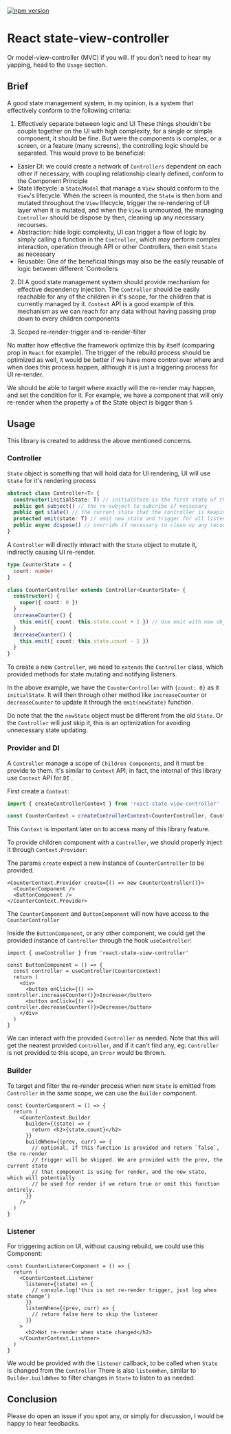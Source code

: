 [![npm version](https://badge.fury.io/js/react-state-view-controller.svg)](https://badge.fury.io/js/react-state-view-controller)

# React state-view-controller

Or model-view-controller (MVC) if you will.
If you don't need to hear my yapping, head to the `Usage` section.

## Brief

A good state management system, in my opinion, is a system that effectively conform to the following criteria:

1. Effectively separate between logic and UI
   These things shouldn't be couple together on the UI with high complexity, for a single or simple component, it should be fine. But were the components is complex, or a screen, or a feature (many screens), the controlling logic should be separated. This would prove to be beneficial:

- Easier DI: we could create a network of `Controllers` dependent on each other if necessary, with coupling relationship clearly defined, conform to the Component Principle
- State lifecycle: a `State`/`Model` that manage a `View` should conform to the `View`'s lifecycle. When the screen is mounted, the `State` is then born and mutated throughout the `View` lifecycle, trigger the re-rendering of UI layer when it is mutated, and when the `View` is unmounted, the managing `Controller` should be dispose by then, cleaning up any necessary recourses.
- Abstraction: hide logic complexity, UI can trigger a flow of logic by simply calling a function in the `Controller`, which may perform complex interaction, operation through API or other Controllers, then emit `State` as necessary
- Reusable: One of the beneficial things may also be the easily reusable of logic between different `Controllers

2. DI
   A good state management system should provide mechanism for effective dependency injection. The `Controller` should be easily reachable for any of the children in it's scope, for the children that is currently managed by it.
   `Context` API is a good example of this mechanism as we can reach for any data without having passing prop down to every children components

3. Scoped re-render-trigger and re-render-filter

No matter how effective the framework optimize this by itself (comparing prop in `React` for example). The trigger of the rebuild process should be optimized as well, it would be better if we have more control over where and when does this process happen, although it is just a triggering process for UI re-render.

We should be able to target where exactly will the re-render may happen, and set the condition for it. For example, we have a component that will only re-render when the property `a` of the State
object is bigger than `5`

## Usage

This library is created to address the above mentioned concerns.

### Controller

`State` object is something that will hold data for UI rendering, UI will use `State` for it's rendering process

```ts
abstract class Controller<T> {
  constructor(initialState: T) // initialState is the first state of the UI
  public get subject() // the rx-subject to subcribe if nessesary
  public get state() // the current state that the controller is keeping
  protected emit(state: T) // emit new state and trigger for all listener, note that it must be a new object, a different object from the old state, or the new state emitting will be skipped
  public async dispose() // override if necessary to clean up any recources.
}
```

A `Controller` will directly interact with the `State` object to mutate it, indirectly causing UI re-render.

```ts
type CounterState = {
  count: number
}

class CounterController extends Controller<CounterState> {
  constructor() {
    super({ count: 0 })
  }
  increaseCounter() {
    this.emit({ count: this.state.count + 1 }) // Use emit with new object to update new State for controller.
  }
  decreaseCounter() {
    this.emit({ count: this.state.count - 1 })
  }
}
```

To create a new `Controller`, we need to `extends` the `Controller` class, which provided methods for state mutating and notifying listeners.

In the above example, we have the `CounterController` with `{count: 0}` as it `initialState`. It will then through other method like `increaseCounter` or `decreaseCounter` to update it through the `emit(newState)` function.

Do note that the the `newState` object must be different from the old `State`. Or the `Controller` will just skip it, this is an optimization for avoiding unnecessary state updating.

### Provider and DI

A `Controller` manage a scope of `Children Components`, and it must be provide to them. It's similar to `Context` API, in fact, the internal of this library use `Context` API for `DI` .

First create a `Context`:

```ts
import { createControllerContext } from 'react-state-view-controller'

const CounterContext = createControllerContext<CounterController, CounterState>()
```

This `Context` is important later on to access many of this library feature.

To provide children component with a `Controller`, we should properly inject it through `Context.Provider`:

The params `create` expect a new instance of `CounterController` to be provided.

```tsx
<CounterContext.Provider create={() => new CounterController()}>
  <CounterComponent />
  <ButtonComponent />
</CounterContext.Provider>
```

The `CounterComponent` and `ButtonComponent` will now have access to the `CounterController`

Inside the `ButtonComponent`, or any other component, we could get the provided instance of `Controller` through the hook `useController`:

```tsx
import { useController } from 'react-state-view-controller'

const ButtonComponent = () => {
  const controller = useController(CounterContext)
  return (
    <div>
      <button onClick={() => controller.increaseCounter()}>Increase</button>
      <button onClick={() => controller.decreaseCounter()}>Decrease</button>
    </div>
  )
}
```

We can interact with the provided `Controller` as needed. Note that this will get the nearest provided `Controller`, and if it can't find any, eg: `Controller` is not provided to this scope, an `Error` would be thrown.

### Builder

To target and filter the re-render process when new `State` is emitted from `Controller` in the same scope, we can use the `Builder` component.

```tsx
const CounterComponent = () => {
  return (
    <CounterContext.Builder
      builder={(state) => {
        return <h2>{state.count}</h2>
      }}
      buildWhen={(prev, curr) => {
        // optional, if this function is provided and return `false`, the re-render
        // trigger will be skipped. We are provided with the prev, the current state
        // that component is using for render, and the new state, which will potentially
        // be used for render if we return true or omit this function entirely.
      }}
    />
  )
}
```

### Listener

For triggering action on UI, without causing rebuild, we could use this Component:

```tsx
const CounterListenerComponent = () => {
  return (
    <CounterContext.Listener
      listener={(state) => {
        // console.log('this is not re-render trigger, just log when state change')
      }}
      listenWhen={(prev, curr) => {
        // return false here to skip the listener
      }}
    >
      <h2>Not re-render when state changed</h2>
    </CounterContext.Listener>
  )
}
```

We would be provided with the `listener` callback, to be called when `State` is changed from the `Controller`
There is also `listenWhen`, similar to `Builder.buildWhen` to filter changes in `State` to listen to as needed.

## Conclusion

Please do open an issue if you spot any, or simply for discussion, I would be happy to hear feedbacks.
